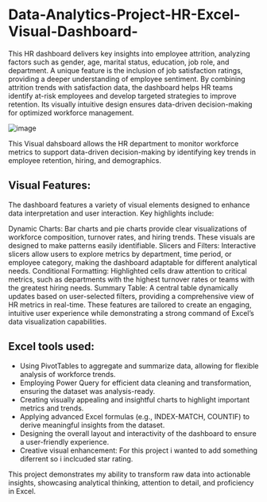 # Data-Analytics-Project-HR-Excel-Visual-Dashboard-


This HR dashboard delivers key insights into employee attrition, analyzing factors such as gender, age, marital status, education, job role, and department. A unique feature is the inclusion of job satisfaction ratings, providing a deeper understanding of employee sentiment. By combining attrition trends with satisfaction data, the dashboard helps HR teams identify at-risk employees and develop targeted strategies to improve retention. Its visually intuitive design ensures data-driven decision-making for optimized workforce management.

![image](https://github.com/user-attachments/assets/70c6990c-1c3b-45fe-8d67-90f8f9affd6d)


This Visual dahsboard allows the HR department to monitor workforce metrics to support data-driven decision-making by identifying key trends in employee retention, hiring, and demographics.

## Visual Features:
The dashboard features a variety of visual elements designed to enhance data interpretation and user interaction. Key highlights include:

Dynamic Charts: Bar charts and pie charts provide clear visualizations of workforce composition, turnover rates, and hiring trends. These visuals are designed to make patterns easily identifiable.
Slicers and Filters: Interactive slicers allow users to explore metrics by department, time period, or employee category, making the dashboard adaptable for different analytical needs.
Conditional Formatting: Highlighted cells draw attention to critical metrics, such as departments with the highest turnover rates or teams with the greatest hiring needs.
Summary Table: A central table dynamically updates based on user-selected filters, providing a comprehensive view of HR metrics in real-time.
These features are tailored to create an engaging, intuitive user experience while demonstrating a strong command of Excel’s data visualization capabilities.

## Excel tools used:

- Using PivotTables to aggregate and summarize data, allowing for flexible analysis of workforce trends.
- Employing Power Query for efficient data cleaning and transformation, ensuring the dataset was analysis-ready.
- Creating visually appealing and insightful charts to highlight important metrics and trends.
- Applying advanced Excel formulas (e.g., INDEX-MATCH, COUNTIF) to derive meaningful insights from the dataset.
- Designing the overall layout and interactivity of the dashboard to ensure a user-friendly experience.
- Creative visual enhancement: For this project i wanted to add something diferrent so i inclcuded  star rating.
  
This project demonstrates my ability to transform raw data into actionable insights, showcasing analytical thinking, attention to detail, and proficiency in Excel.
